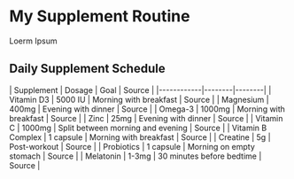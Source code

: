 # My Supplement Routine

Loerm Ipsum

## Daily Supplement Schedule

| Supplement | Dosage | Goal | Source |
|------------|--------|--------|
| Vitamin D3 | 5000 IU | Morning with breakfast | Source |
| Magnesium | 400mg | Evening with dinner | Source |
| Omega-3 | 1000mg | Morning with breakfast | Source |
| Zinc | 25mg | Evening with dinner | Source |
| Vitamin C | 1000mg | Split between morning and evening | Source |
| Vitamin B Complex | 1 capsule | Morning with breakfast | Source |
| Creatine | 5g | Post-workout | Source |
| Probiotics | 1 capsule | Morning on empty stomach | Source |
| Melatonin | 1-3mg | 30 minutes before bedtime | Source |